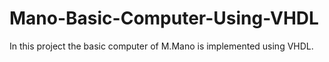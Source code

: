 # Mano-Basic-Computer-Using-VHDL
In this project the basic computer of M.Mano is implemented using VHDL.
